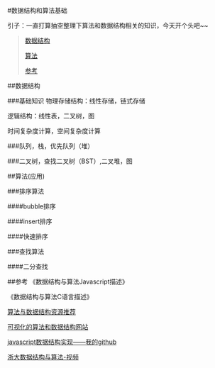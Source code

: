 #数据结构和算法基础

引子：一直打算抽空整理下算法和数据结构相关的知识，今天开个头吧~~

> [数据结构](#dataStructure)
> 
> [算法](#algorithm)
>  
> [参考](#info)


##<a name="dataStructure"></a>数据结构

###基础知识
物理存储结构：线性存储，链式存储

逻辑结构：线性表，二叉树，图

时间复杂度计算，空间复杂度计算


###队列，栈，优先队列（堆）

###二叉树，查找二叉树（BST）,二叉堆，图

##<a name="algorithm"></a>算法(应用)

###排序算法

####bubble排序

####insert排序

####快速排序


###查找算法

####二分查找


##<a name="info"></a>参考
《数据结构与算法Javascript描述》

《数据结构与算法C语言描述》

[算法与数据结构资源推荐](https://zhuanlan.zhihu.com/p/23191006)

[可视化的算法和数据结构网站](https://visualgo.net/)

[javascript数据结构实现——我的github](https://github.com/sanyueyuxincao/stone/tree/master/stone/%E6%95%B0%E6%8D%AE%E7%BB%93%E6%9E%84%E5%92%8C%E7%AE%97%E6%B3%95/%E5%88%97%E8%A1%A8)

[浙大数据结构与算法-视频](http://www.icourse163.org/course/ZJU-93001#/info)